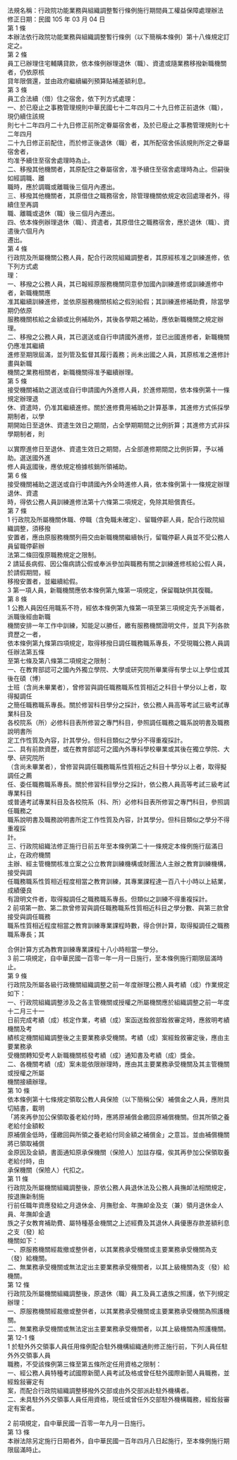 法規名稱：行政院功能業務與組織調整暫行條例施行期間員工權益保障處理辦法  
修正日期：民國 105 年 03 月 04 日  
第 1 條  
本辦法依行政院功能業務與組織調整暫行條例（以下簡稱本條例）第十八條規定訂定之。  
第 2 條  
員工已辦理住宅輔購貸款，依本條例辦理退休（職）、資遣或隨業務移撥新職機關者，仍依原核  
貸年限償還，並由政府繼續編列預算貼補差額利息。  
第 3 條  
員工合法續（借）住之宿舍，依下列方式處理：  
一、於已廢止之事務管理規則中華民國七十二年四月二十九日修正前退休（職），現仍續住該規  
則七十二年四月二十九日修正前所定眷屬宿舍者，及於已廢止之事務管理規則七十二年四月  
二十九日修正前配住，而於修正後退休（職）者，其所配宿舍係該規則所定之眷屬宿舍者，  
均准予續住至宿舍處理時為止。  
二、移撥其他機關者，其原配住之眷屬宿舍，准予續住至宿舍處理時為止。但嗣後如經調職、離  
職時，應於調職或離職後三個月內遷出。  
三、移撥其他機關者，其原借住之職務宿舍，除管理機關依規定收回處理者外，得續住至再調  
職、離職或退休（職）後三個月內遷出。  
四、依本條例辦理退休（職）、資遣者，其原借住之職務宿舍，應於退休（職）、資遣後六個月內  
遷出。  
第 4 條  
行政院及所屬機關公務人員，配合行政院組織調整者，其原經核准之訓練進修，依下列方式處  
理：  
一、移撥之公務人員，其已報經原服務機關同意參加國內訓練進修或訓練進修中者，新職機關應  
准其繼續訓練進修，並依原服務機關核給之假別給假；其訓練進修補助費，除當學期仍依原  
服務機關核給之金額或比例補助外，其後各學期之補助，應依新職機關之規定辦理。  
二、移撥之公務人員，其已選送或自行申請國外進修，並已出國進修者，新職機關仍應准其繼續  
進修至期限屆滿，並列管及監督其履行義務；尚未出國之人員，其原核准之進修計畫與新職  
機關之業務相關者，新職機關得准予繼續辦理。  
第 5 條  
接受機關補助之選送或自行申請國內外進修人員，於進修期間，依本條例第十一條規定辦理退  
休、資遣時，仍准其繼續進修。關於進修費用補助之計算基準，其進修方式係採學期制者，以學  
期開始日至退休、資遣生效日之期間，占全學期期間之比例折算；其進修方式非採學期制者，則  


以實際進修日至退休、資遣生效日之期間，占全部進修期間之比例折算，予以補助。選送國外進  
修人員返國後，應依規定檢據核銷所領補助。  
第 6 條  
接受機關補助之選送或自行申請國內外全時進修人員，依本條例第十一條規定辦理退休、資遣  
時，得依公務人員訓練進修法第十六條第二項規定，免除其賠償責任。  
第 7 條  
1 行政院及所屬機關休職、停職（含免職未確定）、留職停薪人員，配合行政院組織調整，須移撥  
安置者，應由原服務機關列冊交由新職機關繼續執行，留職停薪人員並不受公務人員留職停薪辦  
法第二條回復原職務規定之限制。  
2 請延長病假、因公傷病請公假或奉派參加與職務有關之訓練進修核給公假人員，於請假期間，經  
移撥安置者，並繼續給假。  
3 第一項人員，新職機關應依本條例第九條第一項規定，保留職缺供其復職。  
第 8 條  
1 公務人員因任用職系不符，經依本條例第九條第一項至第三項規定先予派職者，派職後經由新職  
機關安排一年工作中訓練，知能足以勝任，繳有服務機關證明文件，並具下列各款資歷之一者，  
依本條例第九條第四項規定，取得移撥日調任職務職系專長，不受現職公務人員調任辦法第五條  
至第七條及第八條第二項規定之限制：  
一、在教育部認可之國內外獨立學院、大學或研究院所畢業得有學士以上學位或其後在碩（博）  
士班（含尚未畢業者），曾修習與調任職務職系性質相近之科目十學分以上者，取得擬調任  
之簡任職務職系專長。關於修習科目學分之採計，依公務人員高等考試三級考試專業科目及  
各校院系（所）必修科目表所修習之專門科目，參照調任職務之職系說明書及職務說明書所  
定工作性質及內容，計其學分。但科目類似之學分不得重複採計。  
二、具有前款資歷，或在教育部認可之國內外專科學校畢業或其後在獨立學院、大學、研究院所  
（含尚未畢業者），曾修習與調任職務職系性質相近之科目十學分以上者，取得擬調任之薦  
任、委任職務職系專長。關於修習科目學分之採計，依公務人員高等考試三級考試專業科目  
或普通考試專業科目及各校院系（科、所）必修科目表所修習之專門科目，參照調任職務之  
職系說明書及職務說明書所定工作性質及內容，計其學分。但科目類似之學分不得重複採  
計。  
三、行政院組織法修正施行日前五年至本條例第二十一條規定本條例施行屆滿日止，在政府機關  
主辦、經主管機關核准立案之公立教育訓練機構或財團法人主辦之教育訓練機構，接受與調  
任職務職系性質相近程度相當之教育訓練，其專業課程達一百八十小時以上結業，成績優良  
有證明文件者，取得擬調任之職務職系專長。但類似之訓練不得重複採計。  
2 前項第一款、第二款曾修習與調任職務職系性質相近科目之學分數、與第三款曾接受與調任職務  
職系性質相近程度相當之教育訓練專業課程時數，得合併計算，取得擬調任之職務職系專長；其  


合併計算方式為教育訓練專業課程十八小時相當一學分。  
3 前二項規定，自中華民國一百零一年一月一日施行，至本條例施行期限屆滿時止。  
第 9 條  
行政院及所屬各級行政機關組織調整之前一年度辦理公務人員考績（成）作業規定如下：  
一、行政院組織調整涉及之各主管機關或授權之所屬機關應於組織調整之前一年度十二月三十一  
日前完成考績（成）核定作業，考績（成）案函送銓敘部銓敘審定時，應敘明考績機關及考  
績核定機關組織調整後之主要業務承受機關。考績（成）案經銓敘審定後，應由主要業務承  
受機關轉知受考人新職機關核發考績（成）通知書及考績（成）獎金。  
二、各機關考績（成）案未能依限辦理時，應由其主要業務承受機關及其主管機關或授權之所屬  
機關接續辦理。  
第 10 條  
依本條例第十七條規定領取公教人員保險（以下簡稱公保）補償金之人員，應附具切結書，載明  
「將來再參加公保領取養老給付時，應將原補償金繳回原補償機關。但其所領之養老給付金額較  
原補償金低時，僅繳回與所領之養老給付同金額之補償金」之意旨。並由補償機關將已領取補償  
金原因及金額，書面通知原承保機關（保險人）加註存檔，俟其再參加公保領取養老給付時，由  
承保機關（保險人）代扣之。  
第 11 條  
行政院及所屬機關組織調整後，原依公務人員退休法及公務人員撫卹法相關規定，按退撫新制施  
行前任職年資應發給之月退休金、月撫慰金、年撫卹金及支（兼）領月退休金人員、年撫卹金遺  
族之子女教育補助費、屬特種基金機關之上述經費及其退休人員優惠存款差額利息之支（發）給  
機關如下：  
一、原服務機關經裁撤或整併者，以其業務承受機關或主要業務承受機關為支（發）給機關。  
二、無業務承受機關或無法定出主要業務承受機關者，以其上級機關為支（發）給機關。  
第 12 條  
行政院及所屬機關組織調整後，原退休（職）員工及員工遺族之照護，依下列規定辦理：  
一、原服務機關經裁撤或整併者，以其業務承受機關或主要業務承受機關為照護機關。  
二、無業務承受機關或無法定出主要業務承受機關者，以其上級機關為照護機關。  
第 12-1 條  
1 於駐外外交領事人員任用條例配合駐外機構組織通則修正施行前，下列人員任駐外外交領事人員  
職務，不受該條例第三條至第五條所定任用資格之限制：  
一、經公務人員特種考試國際新聞人員考試及格或曾任駐外國際新聞人員職務，並經銓敍審定有  
案，而配合行政院組織調整移撥外交部或由外交部派赴駐外機構者。  
二、未具駐外外交領事人員任用資格，現任或曾任外交部駐外機構職務，經銓敍審定有案者。  


2 前項規定，自中華民國一百零一年九月一日施行。  
第 13 條  
本辦法除另定施行日期者外，自中華民國一百年四月八日起施行，至本條例施行期限屆滿時止。  


